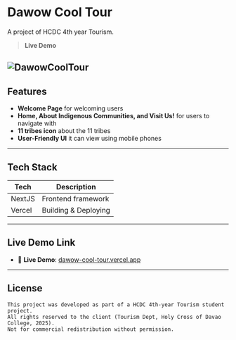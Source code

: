 # Dawow Cool Tour

A project of HCDC 4th year Tourism.

> **Live Demo**

![DawowCoolTour](https://github.com/user-attachments/assets/3660aa28-36e2-4e56-831c-1dad46c9672b)
---

## Features

* **Welcome Page** for welcoming users
* **Home, About Indigenous Communities, and Visit Us!** for users to navigate with
* **11 tribes icon** about the 11 tribes
* **User-Friendly UI** it can view using mobile phones

---

## Tech Stack

| Tech         | Description                          |
| ------------ | ------------------------------------ |
| NextJS       | Frontend framework                   |
| Vercel       | Building & Deploying                |

---

## Live Demo Link

* 🔗 **Live Demo**: [dawow-cool-tour.vercel.app](https://dawow-cool-tour.vercel.app)

---

## License

```
This project was developed as part of a HCDC 4th-year Tourism student project.  
All rights reserved to the client (Tourism Dept, Holy Cross of Davao College, 2025).  
Not for commercial redistribution without permission.
```
